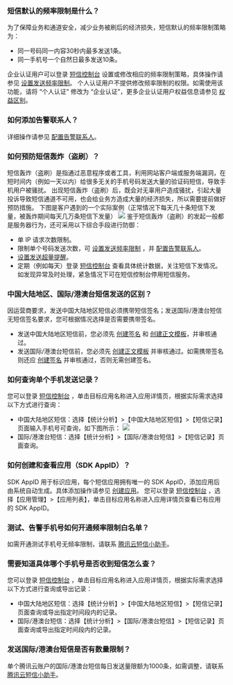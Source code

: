 ### 短信默认的频率限制是什么？
为了保障业务和通道安全，减少业务被刷后的经济损失，短信默认的频率限制策略为：
- 同一号码同一内容30秒内最多发送1条。
- 同一手机号一个自然日最多发送10条。

企业认证用户可以登录 [短信控制台](https://console.cloud.tencent.com/smsv2) 设置或修改相应的频率限制策略，具体操作请参见 [设置发送频率限制](https://intl.cloud.tencent.com/document/product/382/35469)。
个人认证用户不提供修改频率限制的权限。如需使用该功能，请将 “个人认证” 修改为 “企业认证”，更多企业认证用户权益信息请参见 [权益区别](https://intl.cloud.tencent.com/document/product/382/40653)。

### 如何添加告警联系人？
详细操作请参见 [配置告警联系人](https://intl.cloud.tencent.com/document/product/382/35470)。

### 如何预防短信轰炸（盗刷）？[](id:Q4)
短信轰炸（盗刷）是指通过恶意程序或者工具，利用网站客户端或服务端漏洞，在短时间内（例如一天以内）给很多无关的手机号码发送大量的验证码短信，导致手机用户被骚扰。
出现短信轰炸（盗刷）后，既会对无辜用户造成骚扰，引起大量投诉导致短信通道不可用，也会给业务方造成大量的经济损失，所以需要提前做好预防措施。
下图是客户遇到的一个实际案例（正常情况下每天几十条短信下发量，被轰炸期间每天几万条短信下发量）
![](https://qcloudimg.tencent-cloud.cn/raw/6966d12ad02a954499d37090d5484a78.png)
鉴于短信轰炸（盗刷）的发起一般都是服务器行为，还可采用以下综合手段进行防御：

- 单 IP 请求次数限制。
- 限制单个号码发送次数，可 [设置发送频率限制](https://intl.cloud.tencent.com/document/product/382/35469) ，并 [配置告警联系人](https://intl.cloud.tencent.com/document/product/382/35470)。
- [设置发送超量提醒](https://intl.cloud.tencent.com/document/product/382/35469)。
- 定期（例如每天）登录 [短信控制台](https://console.cloud.tencent.com/smsv2) 查看具体统计数据，关注短信下发情况。如发现异常及时处理，紧急情况下可在短信控制台停用短信服务。

### 中国大陆地区、国际/港澳台短信发送的区别？
因运营商要求，发送中国大陆地区短信必须携带短信签名；发送国际/港澳台短信无短信签名要求，您可根据情况选择是否需要携带签名。
- 发送中国大陆地区短信前，您必须先 [创建签名](https://intl.cloud.tencent.com/document/product/382/35456) 和 [创建正文模板](https://intl.cloud.tencent.com/document/product/382/35457)，并审核通过。
- 发送国际/港澳台短信前，您必须先 [创建正文模板](https://intl.cloud.tencent.com/document/product/382/35461) 并审核通过。如需携带签名则还应 [创建签名](https://intl.cloud.tencent.com/document/product/382/35460) 并审核通过，否则无需创建签名。

### 如何查询单个手机发送记录？
您可以登录 [短信控制台](https://console.cloud.tencent.com/smsv2) ，单击目标应用名称进入应用详情页，根据实际需求选择以下方式进行查询：
- 中国大陆地区短信：选择【统计分析】>【中国大陆地区短信】>【短信记录】页面输入手机号可查询，如下图所示：
![](https://qcloudimg.tencent-cloud.cn/raw/a727c37158e9b9d3688ebfeabc13d512.png)
- 国际/港澳台短信：选择【统计分析】>【国际/港澳台短信】>【短信记录】页面查询。

### 如何创建和查看应用（SDK AppID）？
SDK AppID 用于标识应用，每个短信应用拥有唯一的 SDK AppID，添加应用后由系统自动生成。具体添加操作请参见 [创建应用](https://intl.cloud.tencent.com/document/product/382/35468)。
您可以登录 [短信控制台](https://console.cloud.tencent.com/smsv2) ，选择【应用管理】>【应用列表】，单击目标应用名称进入应用详情页查看已有应用的 SDK AppID。

### 测试、告警手机号如何开通频率限制白名单？
如需开通测试手机号无频率限制，请联系 [腾讯云短信小助手](https://tccc.qcloud.com/web/im/index.html#/chat?webAppId=8fa15978f85cb41f7e2ea36920cb3ae1&title=Sms)。

### 需要知道具体哪个手机号是否收到短信怎么查？
您可以登录 [短信控制台](https://console.cloud.tencent.com/smsv2) ，单击目标应用名称进入应用详情页，根据实际需求选择以下方式进行查询或导出记录：
- 中国大陆地区短信：选择【统计分析】>【中国大陆地区短信】>【短信记录】页面查询或导出指定时间段内的记录。
- 国际/港澳台短信：选择【统计分析】>【国际/港澳台短信】>【短信记录】页面查询或导出指定时间段内的记录。

### 发送国际/港澳台短信是否有数量限制？
单个腾讯云账户的国际/港澳台短信每日发送量限额为1000条，如需调整，请联系 [腾讯云短信小助手](https://tccc.qcloud.com/web/im/index.html#/chat?webAppId=8fa15978f85cb41f7e2ea36920cb3ae1&title=Sms)。
